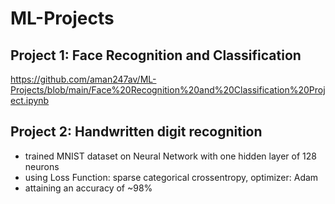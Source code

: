 # ML-Projects

## Project 1: Face Recognition and Classification
https://github.com/aman247av/ML-Projects/blob/main/Face%20Recognition%20and%20Classification%20Project.ipynb

## Project 2: Handwritten digit recognition
-  trained MNIST dataset on Neural Network with one hidden layer of 128 neurons
-  using Loss Function: sparse categorical crossentropy, optimizer: Adam 
-  attaining an accuracy of ~98%
